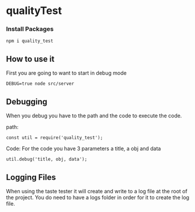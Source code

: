 # qualityTest
### Install Packages


```
npm i quality_test
```
## How to use it
First you are going to want to start in debug mode

```
DEBUG=true node src/server
```

## Debugging
When you debug you have to the path and the code to execute the code.

path:
```
const util = require('quality_test');
```
Code:
For the code you have 3 parameters  a title, a obj and data
```
util.debug('title, obj, data');
```

## Logging Files
When using the taste tester it will create and write to a log file at the root of the project. You do need to have a logs folder in order for it to create the log file.
